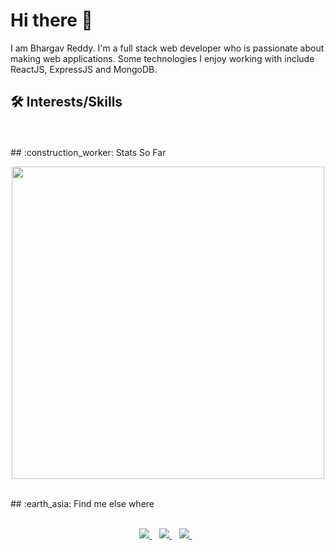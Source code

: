# Hi there :wave:
I am Bhargav Reddy. I'm a full stack web developer who is passionate about making web applications. Some technologies I enjoy working with include ReactJS, ExpressJS and MongoDB.
## :hammer_and_wrench: Interests/Skills
 </br>

</br>
## :construction_worker: Stats So Far
</br>
<p align='center'>
  <a href="#"><img src="https://github-readme-stats.vercel.app/api?username=Bhargav1224&show_icons=true&count_private=true&theme=radical" width="500"></a>
</p>
</br>
## :earth_asia: Find me else where
</br>
 <p align='center'>
  <br/>
   <a href="https://bhargavkudalaportfolio.vercel.app/">
    <img src="https://img.shields.io/badge/portfolio-%237289DA.svg?&style=for-the-badge&logo=reddit&logoColor=white" />
  </a>&nbsp;&nbsp;
 
  <a href="https://www.linkedin.com/in/bhargav-kudala/">
    <img src="https://img.shields.io/badge/linkedin-%230077B5.svg?&style=for-the-badge&logo=linkedin&logoColor=white" />
  </a>&nbsp;&nbsp;
   <a href="https://bhargavkudala.medium.com/">
    <img src="https://img.shields.io/badge/Medium-%23000000.svg?&style=for-the-badge&logo=Medium&logoColor=white" />
  </a>&nbsp;&nbsp;
 </p>
